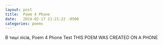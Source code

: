 ```yaml
---
layout: post
title:  Poem 4 Phone
date:   2024-02-17 21:21:22 -0500
categories: poems
---
```


В тиші лісів, Poem 4 Phone Test
THIS POEM WAS CREATED ON A PHONE